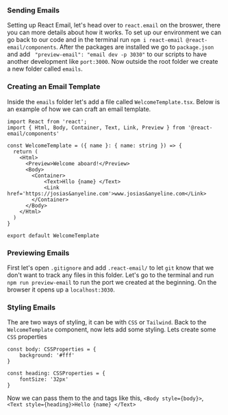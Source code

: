 ### Sending Emails

Setting up React Email, let's head over to `react.email` on the broswer, there you can more details about how it works. To set up our environment we can go back to our code and in the terminal run `npm i react-email @react-email/components`.
After the packages are installed we go to `package.json` and add ` "preview-email": "email dev -p 3030"` to our scripts to have another development like `port:3000`. Now outside the root folder we create a new folder called `emails`.

### Creating an Email Template
Inside the `emails` folder let's add a file called `WelcomeTemplate.tsx`. Below is an example of how we can craft an email template.
```
import React from 'react';
import { Html, Body, Container, Text, Link, Preview } from '@react-email/components'

const WelcomeTemplate = ({ name }: { name: string }) => {
  return (
    <Html>
      <Preview>Welcome aboard!</Preview>
      <Body>
        <Container>
            <Text>Hllo {name} </Text>
            <Link href='https://josias&anyeline.com'>www.josias&anyeline.com</Link>
        </Container>
      </Body>
    </Html>
  )
}

export default WelcomeTemplate
```

### Previewing Emails
First let's open `.gitignore` and add `.react-email/` to let `git` know that we don't want to track any files in this folder.
Let's go to the terminal and run `npm run preview-email` to run the port we created at the beginning. On the browser it opens up a `localhost:3030`.

### Styling Emails
The are two ways of styling, it can be with `CSS` or `Tailwind`. Back to the `WelcomeTemplate` component, now lets add some styling. Lets create some `CSS` properties
```
const body: CSSProperties = {
    background: '#fff'
}

const heading: CSSProperties = {
    fontSize: '32px'
}
```
Now we can pass them to the <Body> and <Text> tags like this, `<Body style={body}>`, ` <Text style={heading}>Hello {name} </Text>`
